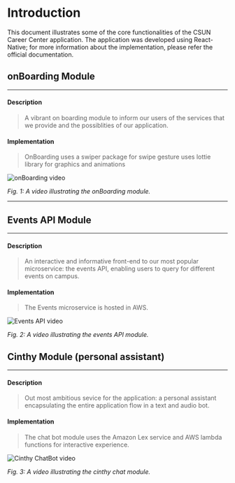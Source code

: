 # Introduction

This document illustrates some of the core functionalities of the CSUN Career Center application. The application was developed using React-Native; for more information about the implementation, please refer the official documentation.

## onBoarding Module

---

#### Description

> A vibrant on boarding module to inform our users of the services that we provide and the possiblities of our application.

#### Implementation

> OnBoarding uses a swiper package for swipe gesture uses lottie library for graphics and animations

![onBoarding video](./gifs/onBoarding.gif)

_Fig. 1: A video illustrating the onBoarding module._

---

## Events API Module

---

#### Description

> An interactive and informative front-end to our most popular microservice: the events API, enabling users to query for different events on campus.

#### Implementation

> The Events microservice is hosted in AWS.

![Events API video](./gifs/EventsHD.gif)

_Fig. 2: A video illustrating the events API module._

## Cinthy Module (personal assistant)

---

#### Description

> Out most ambitious sevice for the application: a personal assistant encapsulating the entire application flow in a text and audio bot.

#### Implementation

> The chat bot module uses the Amazon Lex service and AWS lambda functions for interactive experience.

![Cinthy ChatBot video](./gifs/CinthyHD.gif)

_Fig. 3: A video illustrating the cinthy chat module._

